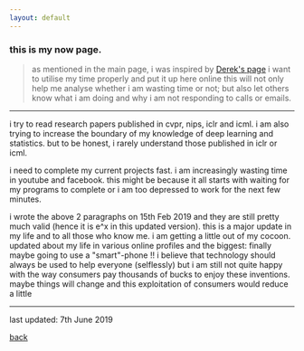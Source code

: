 ```yaml
---
layout: default
---
```


### this is my now page.
> as mentioned in the main page, i was inspired by [Derek's page](https://sivers.org/nowff)
> i want to utilise my time properly and put it up here online
> this will not only help me analyse whether i am wasting time or not; but also let others know what i am doing and why i am not responding to calls or emails.

***

i try to read research papers published in cvpr, nips, iclr and icml. i am also trying to increase the boundary of my knowledge of deep learning and statistics. but to be honest, i rarely understand those published in iclr or icml.

i need to complete my current projects fast. i am increasingly wasting time in youtube and facebook. this might be because it all starts with waiting for my programs to complete or i am too depressed to work for the next few minutes.

i wrote the above 2 paragraphs on 15th Feb 2019 and they are still pretty much valid (hence it is e^x in this updated version). this is a major update in my life and to all those who know me. i am getting a little out of my cocoon. updated about my life in various online profiles and the biggest: finally maybe going to use a "smart"-phone !! i believe that technology should always be used to help everyone (selflessly) but i am still not quite happy with the way consumers pay thousands of bucks to enjoy these inventions. maybe things will change and this exploitation of consumers would reduce a little

***
last updated: 7th June 2019

[back](./)
